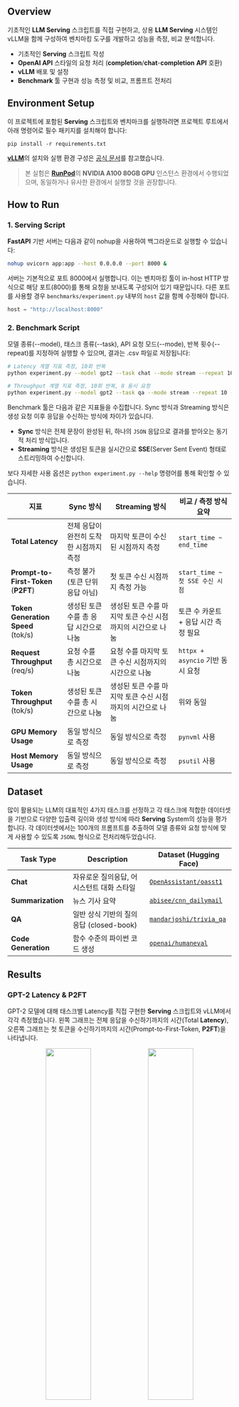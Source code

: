 ## Overview
기초적인 **LLM Serving** 스크립트를 직접 구현하고, 상용 **LLM Serving** 시스템인 vLLM을 함께 구성하여 벤치마킹 도구를 개발하고 성능을 측정, 비교 분석합니다.

- 기초적인 **Serving** 스크립트 작성
- **OpenAI API** 스타일의 요청 처리 (**completion**/**chat**-**completion** **API** 호환)
- **vLLM** 배포 및 설정
- **Benchmark** 툴 구현과 성능 측정 및 비교, 프롬프트 전처리
 
## Environment Setup

이 프로젝트에 포함된 **Serving** 스크립트와 벤치마크를 실행하려면 프로젝트 루트에서 아래 명령어로 필수 패키지를 설치해야 합니다:

```pip install
pip install -r requirements.txt
```

[**vLLM**](https://github.com/vllm-project/vllm)의 설치와 실행 환경 구성은 [공식 문서](https://docs.vllm.ai/en/latest/getting_started/quickstart.html)를 참고했습니다.

> 본 실험은 [**RunPod**](https://www.runpod.io/)의 **NVIDIA A100 80GB GPU** 인스턴스 환경에서 수행되었으며, 동일하거나 유사한 환경에서 실행할 것을 권장합니다.

## How to Run

### 1. Serving Script

**FastAPI** 기반 서버는 다음과 같이 nohup을 사용하여 백그라운드로 실행할 수 있습니다:

```bash
nohup uvicorn app:app --host 0.0.0.0 --port 8000 &
```

서버는 기본적으로 포트 8000에서 실행합니다. 이는 벤치마킹 툴이 in-host HTTP 방식으로 해당 포트(8000)를 통해 요청을 보내도록 구성되어 있기 때문입니다. 다른 포트를 사용할 경우 `benchmarks/experiment.py` 내부의 `host` 값을 함께 수정해야 합니다.

```python
host = "http://localhost:8000"
```

### 2. Benchmark Script

모델 종류(--model), 태스크 종류(--task), API 요청 모드(--mode), 반복 횟수(--repeat)를 지정하여 실행할 수 있으며, 결과는 .csv 파일로 저장됩니다:

```bash
# Latency 계열 지표 측정, 10회 반복
python experiment.py --model gpt2 --task chat --mode stream --repeat 10

# Throughput 계열 지표 측정, 10회 반복, 8 동시 요청
python experiment.py --model gpt2 --task qa --mode stream --repeat 10 --throughput-only --parallel 8
```

Benchmark 툴은 다음과 같은 지표들을 수집합니다.
Sync 방식과 Streaming 방식은 생성 요청 이후 응답을 수신하는 방식에 차이가 있습니다.
- **Sync** 방식은 전체 문장이 완성된 뒤, 하나의 `JSON` 응답으로 결과를 받아오는 동기적 처리 방식입니다.
- **Streaming** 방식은 생성된 토큰을 실시간으로 **SSE**(Server Sent Event) 형태로 스트리밍하여 수신합니다.

보다 자세한 사용 옵션은 `python experiment.py --help` 명령어를 통해 확인할 수 있습니다.

| 지표 | Sync 방식 | Streaming 방식 | 비교 / 측정 방식 요약 |
|-|-|-|-|
| **Total Latency** | 전체 응답이 완전히 도착한 시점까지 측정 | 마지막 토큰이 수신된 시점까지 측정 | `start_time ~ end_time` |
| **Prompt-to-First-Token**<br>(**P2FT**) | 측정 불가 (토큰 단위 응답 아님) | 첫 토큰 수신 시점까지 측정 가능 | `start_time ~ 첫 SSE 수신 시점` |
| **Token Generation Speed**<br>(tok/s) | 생성된 토큰 수를 총 응답 시간으로 나눔 | 생성된 토큰 수를 마지막 토큰 수신 시점까지의 시간으로 나눔 | 토큰 수 카운트 + 응답 시간 측정 필요 |
| **Request Throughput**<br>(req/s) | 요청 수를 총 시간으로 나눔 | 요청 수를 마지막 토큰 수신 시점까지의 시간으로 나눔 | `httpx + asyncio` 기반 동시 요청 |
| **Token Throughput**<br>(tok/s) | 생성된 토큰 수를 총 시간으로 나눔 | 생성된 토큰 수를 마지막 토큰 수신 시점까지의 시간으로 나눔 | 위와 동일 |
| **GPU Memory Usage** | 동일 방식으로 측정 | 동일 방식으로 측정 | `pynvml` 사용 |
| **Host Memory Usage** | 동일 방식으로 측정 | 동일 방식으로 측정 | `psutil` 사용 |

## Dataset

많이 활용되는 LLM의 대표적인 4가지 태스크를 선정하고 각 태스크에 적합한 데이터셋을 기반으로 다양한 입출력 길이와 생성 방식에 따라 **Serving** System의 성능을 평가합니다.
각 데이터셋에서는 100개의 프롬프트를 추출하여 모델 종류와 요청 방식에 맞게 사용할 수 있도록 `JSONL` 형식으로 전처리해두었습니다.

| Task Type | Description | Dataset (Hugging Face) |
|-|-|-|
| **Chat** | 자유로운 질의응답, 어시스턴트 대화 스타일 | [`OpenAssistant/oasst1`](https://huggingface.co/datasets/OpenAssistant/oasst1) |
| **Summarization** | 뉴스 기사 요약 | [`abisee/cnn_dailymail`](https://huggingface.co/datasets/abisee/cnn_dailymail) |
| **QA** | 일반 상식 기반의 질의응답 (closed-book) | [`mandarjoshi/trivia_qa`](https://huggingface.co/datasets/mandarjoshi/trivia_qa) |
| **Code Generation** | 함수 수준의 파이썬 코드 생성 | [`openai/humaneval`](https://huggingface.co/datasets/openai/openai_humaneval) |

## Results

### GPT-2 Latency & P2FT

GPT-2 모델에 대해 태스크별 Latency를 직접 구현한 **Serving** 스크립트와 vLLM에서 각각 측정했습니다.
왼쪽 그래프는 전체 응답을 수신하기까지의 시간(Total **Latency**), 오른쪽 그래프는 첫 토큰을 수신하기까지의 시간(Prompt-to-First-Token, **P2FT**)을 나타냅니다.

<p align="center">
 <img src="https://github.com/user-attachments/assets/22582dc0-b95b-4c7a-b9ae-c761ab7885c4" width="45%"/>
 <img src="https://github.com/user-attachments/assets/030de9cd-07cd-4999-b4e1-49647ee752a1" width="45%"/>
</p>

### Llama 2 Latency & P2FT

Llama 2 모델에 대해 태스크별 Latency를 직접 구현한 **Serving** 스크립트와 vLLM에서 각각 측정했습니다.
왼쪽 그래프는 전체 응답을 수신하기까지의 시간(Total **Latency**), 오른쪽 그래프는 첫 토큰을 수신하기까지의 시간(Prompt-to-First-Token, **P2FT**)을 나타냅니다.

<p align="center">
 <img src="https://github.com/user-attachments/assets/d5119c33-d807-4f4c-9f24-39cf97877924" width="45%"/>
 <img src="https://github.com/user-attachments/assets/8188701c-d076-4944-82a4-2e3218016c97" width="45%"/>
</p>

### Token Throughput on Chat

동시 요청 수에 따른 throughput(`token/s`)을 측정했습니다. 왼쪽 그래프는 동시 요청수 `p=2`에서의 throughput, 오른쪽 그래프는 동시 요청수 `p=4`에서의 throughput을 나타냅니다.

<p align="center">
 <img src="https://github.com/user-attachments/assets/b1099dd6-0ba1-4836-b60b-bc18fbbf3ef8" width="45%"/>
 <img src="https://github.com/user-attachments/assets/5448a134-f81f-4284-b814-a28af52c5a02" width="45%"/>
</p>

### GPU VRAM Usage on Chat

동시 요청 수에 따른 **GPU VRAM** 사용률을 측정했습니다. 왼쪽 그래프는 동시 요청수 `p=2`에서의 **VRAM** 사용률, 오른쪽 그래프는 동시 요청수 `p=4`에서의 **VRAM** 사용률을 나타냅니다.

<p align="center">
 <img src="https://github.com/user-attachments/assets/82c42e21-7011-4a92-9780-ea9c4fc590ec" width="45%"/>
 <img src="https://github.com/user-attachments/assets/29b27697-2e8e-435e-b17a-90a5ce91d9d0" width="45%"/>
</p>

## Additional Resources
[Google slide - 중간 발표](https://docs.google.com/presentation/d/1dIXP-vJu0QszjQoBENqWEVvm_JJ5_WqBpWjJHkA5G68/edit?usp=sharing)
